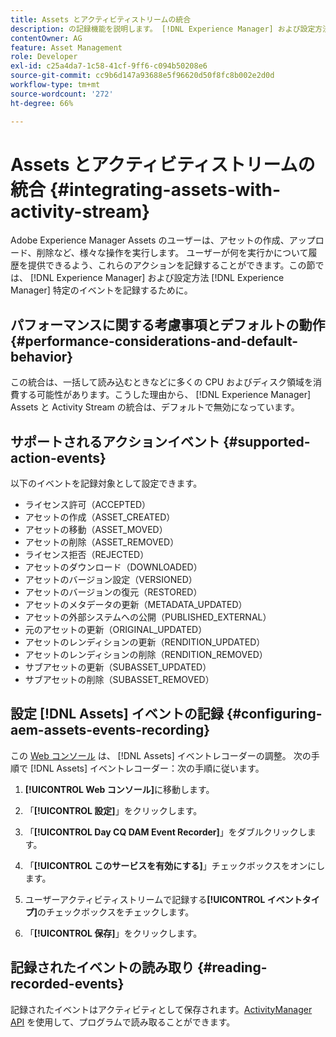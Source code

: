 ```yaml
---
title: Assets とアクティビティストリームの統合
description: の記録機能を説明します。 [!DNL Experience Manager] および設定方法 [!DNL Experience Manager] を使用して特定のイベントを記録します。
contentOwner: AG
feature: Asset Management
role: Developer
exl-id: c25a4da7-1c58-41cf-9ff6-c094b50208e6
source-git-commit: cc9b6d147a93688e5f96620d50f8fc8b002e2d0d
workflow-type: tm+mt
source-wordcount: '272'
ht-degree: 66%

---
```


# Assets とアクティビティストリームの統合 {#integrating-assets-with-activity-stream}

Adobe Experience Manager Assets のユーザーは、アセットの作成、アップロード、削除など、様々な操作を実行します。 ユーザーが何を実行かについて履歴を提供できるよう、これらのアクションを記録することができます。この節では、 [!DNL Experience Manager] および設定方法 [!DNL Experience Manager] 特定のイベントを記録するために。

## パフォーマンスに関する考慮事項とデフォルトの動作 {#performance-considerations-and-default-behavior}

この統合は、一括して読み込むときなどに多くの CPU およびディスク領域を消費する可能性があります。こうした理由から、 [!DNL Experience Manager] Assets と Activity Stream の統合は、デフォルトで無効になっています。

## サポートされるアクションイベント {#supported-action-events}

以下のイベントを記録対象として設定できます。

* ライセンス許可（ACCEPTED）
* アセットの作成（ASSET_CREATED）
* アセットの移動（ASSET_MOVED）
* アセットの削除（ASSET_REMOVED）
* ライセンス拒否（REJECTED）
* アセットのダウンロード（DOWNLOADED）
* アセットのバージョン設定（VERSIONED）
* アセットのバージョンの復元（RESTORED）
* アセットのメタデータの更新（METADATA_UPDATED）
* アセットの外部システムへの公開（PUBLISHED_EXTERNAL）
* 元のアセットの更新（ORIGINAL_UPDATED）
* アセットのレンディションの更新（RENDITION_UPDATED）
* アセットのレンディションの削除（RENDITION_REMOVED）
* サブアセットの更新（SUBASSET_UPDATED）
* サブアセットの削除（SUBASSET_REMOVED）

## 設定 [!DNL Assets] イベントの記録 {#configuring-aem-assets-events-recording}

この [Web コンソール](/help/sites-deploying/configuring-osgi.md) は、 [!DNL Assets] イベントレコーダーの調整。 次の手順で [!DNL Assets] イベントレコーダー：次の手順に従います。

1. **[!UICONTROL Web コンソール]**&#x200B;に移動します。

1. 「**[!UICONTROL 設定]**」をクリックします。

1. 「**[!UICONTROL Day CQ DAM Event Recorder]**」をダブルクリックします。

1. 「**[!UICONTROL このサービスを有効にする]**」チェックボックスをオンにします。

1. ユーザーアクティビティストリームで記録する&#x200B;**[!UICONTROL イベントタイプ]**&#x200B;のチェックボックスをチェックします。

1. 「**[!UICONTROL 保存]**」をクリックします。

## 記録されたイベントの読み取り {#reading-recorded-events}

記録されたイベントはアクティビティとして保存されます。[ActivityManager API](https://helpx.adobe.com/experience-manager/6-4/sites/developing/using/reference-materials/javadoc/com/adobe/granite/activitystreams/ActivityManager.html) を使用して、プログラムで読み取ることができます。
